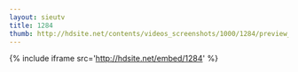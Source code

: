 ```yaml
---
layout: sieutv
title: 1284
thumb: http://hdsite.net/contents/videos_screenshots/1000/1284/preview_360p.mp4.jpg
---
```

{% include iframe src='http://hdsite.net/embed/1284' %}
 
